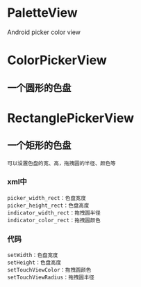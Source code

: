 # PaletteView
Android picker color view

# ColorPickerView
## 一个圆形的色盘

# RectanglePickerView
## 一个矩形的色盘
    可以设置色盘的宽、高，拖拽圆的半径、颜色等
### xml中
    picker_width_rect：色盘宽度
    picker_height_rect：色盘高度
    indicator_width_rect：拖拽圆半径
    indicator_color_rect：拖拽圆颜色
### 代码
    setWidth：色盘宽度
    setHeight：色盘高度
    setTouchViewColor：拖拽圆颜色
    setTouchViewRadius：拖拽圆半径



